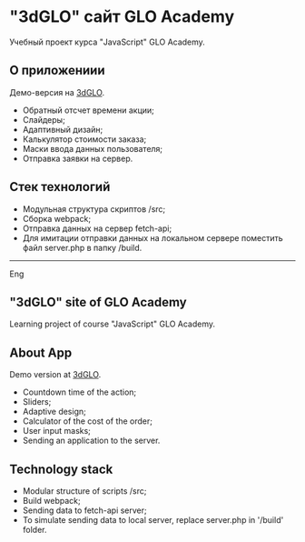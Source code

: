 # "3dGLO" сайт GLO Academy

Учебный проект курса "JavaScript" GLO Academy.

## О приложениии

Демо-версия на [3dGLO](https://dglo-17cec.web.app/).

* Обратный отсчет времени акции;
* Слайдеры;
* Адаптивный дизайн;
* Калькулятор стоимости заказа;
* Маски ввода данных пользователя;
* Отправка заявки на сервер.

## Стек технологий

* Модульная структура скриптов /src;
* Сборка webpack;
* Отправка данных на сервер fetch-api;
* Для имитации отправки данных на локальном сервере поместить файл server.php в папку /build.

***
Eng
## "3dGLO" site of GLO Academy

Learning project of course "JavaScript" GLO Academy.

## About App

Demo version at [3dGLO](https://dglo-17cec.web.app).

* Countdown time of the action;
* Sliders;
* Adaptive design;
* Calculator of the cost of the order;
* User input masks;
* Sending an application to the server.

## Technology stack

* Modular structure of scripts /src;
* Build webpack;
* Sending data to fetch-api server;
* To simulate sending data to local server, replace server.php in '/build' folder.